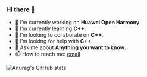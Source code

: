 ### Hi there 👋

- 🔭 I’m currently working on **Huawei Open Harmony**.
- 🌱 I’m currently learning **C++**.
- 👯 I’m looking to collaborate on **C++**.
- 🤔 I’m looking for help with **C++**.
- 💬 Ask me about **Anything you want to know**.
- 📫 How to reach me: [email](mailto:sora_earth@outlook.com)

![Anurag's GitHub stats](https://github-readme-stats-two-beta-76.vercel.app/api?username=ttxs69&show_icons=true&theme=radical)
